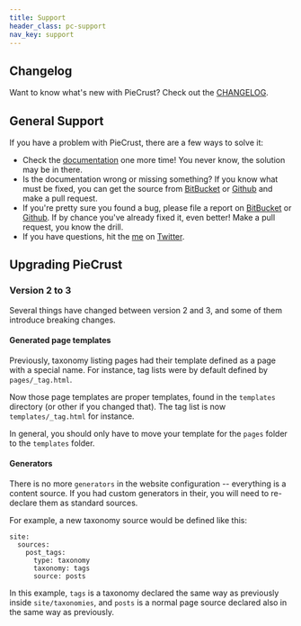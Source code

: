 ```yaml
---
title: Support
header_class: pc-support
nav_key: support
---
```


## Changelog

Want to know what's new with PieCrust? Check out the [CHANGELOG][ch].


## General Support

If you have a problem with PieCrust, there are a few ways to solve it:

* Check the [documentation][doc] one more time! You never know, the solution may be in
  there.
* Is the documentation wrong or missing something? If you know what must be
  fixed, you can get the source from [BitBucket][bbsrc] or [Github][ghsrc] and
  make a pull request.
* If you're pretty sure you found a bug, please file a report on
  [BitBucket][bbbug] or [Github][ghbug]. If by chance you've already fixed it,
  even better! Make a pull request, you know the drill.
* If you have questions, hit the [me][] on [Twitter][].


## Upgrading PieCrust

### Version 2 to 3

Several things have changed between version 2 and 3, and some of them introduce
breaking changes.

#### Generated page templates

Previously, taxonomy listing pages had their template defined as a page with
a special name. For instance, tag lists were by default defined by
`pages/_tag.html`.

Now those page templates are proper templates, found in the `templates`
directory (or other if you changed that). The tag list is now
`templates/_tag.html` for instance.

In general, you should only have to move your template for the `pages` folder to
the `templates` folder.

#### Generators

There is no more `generators` in the website configuration -- everything is
a content source. If you had custom generators in their, you will need to
re-declare them as standard sources.

For example, a new taxonomy source would be defined like this:

```
site:
  sources:
    post_tags:
      type: taxonomy
      taxonomy: tags
      source: posts
```

In this example, `tags` is a taxonomy declared the same way as previously inside
`site/taxonomies`, and `posts` is a normal page source declared also in the same
way as previously.


[doc]: {{docurl('')}}
[ch]: {{pcurl('support/changelog')}}
[bbsrc]: https://bitbucket.org/ludovicchabant/piecrust2
[bbbug]: https://bitbucket.org/ludovicchabant/piecrust2/issues?status=new&status=open
[ghsrc]: https://github.com/ludovicchabant/PieCrust2
[ghbug]: https://github.com/ludovicchabant/PieCrust2/issues
[me]: http://ludovic.chabant.com
[twitter]: https://www.twitter.com/ludovicchabant


